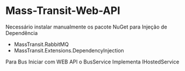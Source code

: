 # Mass-Transit-Web-API

Necessário instalar manualmente os pacote NuGet para Injeção de Dependência
  - MassTransit.RabbitMQ
  - MassTransit.Extensions.DependencyInjection
  
Para Bus Iniciar com WEB API o BusService Implementa IHostedService
